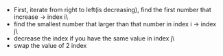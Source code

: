 - First, iterate from right to left(is decreasing), find the first number that increase -> index i\
- find the smallest number that larger than that number in index i -> index j\
- decrease the index if you have the same value in index j\
- swap the value of 2 index